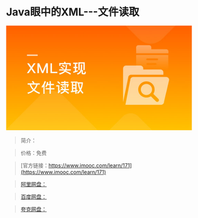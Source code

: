 # Java眼中的XML---文件读取

![img](../../assets/5fe442df0001794505400304.jpg)

> 简介：

> 价格：免费

> [官方链接：https://www.imooc.com/learn/171](https://www.imooc.com/learn/171)

> [阿里网盘：]()

> [百度网盘：]()

> [夸克网盘：]()
